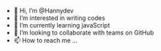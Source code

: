 - 👋 Hi, I’m @Hannydev
- 👀 I’m interested in writing codes
- 🌱 I’m currently learning javaScript
- 💞️ I’m looking to collaborate with teams on GitHub 
- 📫 How to reach me ...

<!---
Hannydev/Hannydev is a ✨ special ✨ repository because its `README.md` (this file) appears on your GitHub profile.
You can click the Preview link to take a look at your changes.
--->
